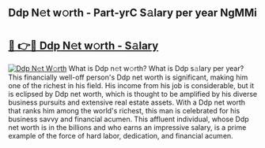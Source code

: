 ## Ddp N𝚎t w𝚘rth - Part-yrC S𝚊lary per year NgMMi

# <h2><a href="http://gc1whw.nevu.top/?p=Ddp">🔗 👉🔴 Ddp N𝚎t w𝚘rth - S𝚊lary</a></h2>

[![Ddp N𝚎t W𝚘rth](https://i.imgur.com/Oavwk0R.jpeg)](http://gc1whw.nevu.top/?p=Ddp)
What is Ddp n𝚎t w𝚘rth? What is Ddp s𝚊lary per year?
This financially well-off person's Ddp net worth is significant, making him one of the richest in his field. His income from his job is considerable, but it is eclipsed by Ddp net worth, which is thought to be amplified by his diverse business pursuits and extensive real estate assets. With a Ddp net worth that ranks him among the world's richest, this man is celebrated for his business savvy and financial acumen. This affluent individual, whose Ddp net worth is in the billions and who earns an impressive salary, is a prime example of the force of hard labor, dedication, and financial acumen.
